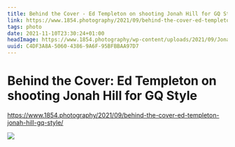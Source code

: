 ```yaml
---
title: Behind the Cover - Ed Templeton on shooting Jonah Hill for GQ Style
link: https://www.1854.photography/2021/09/behind-the-cover-ed-templeton-jonah-hill-gq-style/
tags: photo
date: 2021-11-10T23:30:24+01:00
headImage: https://www.1854.photography/wp-content/uploads/2021/09/Jonah-Hill-Ed-Templeton-GQ-Style-1-1200x630.jpeg
uuid: C4DF3A8A-5060-4386-9A6F-95BFBBAA97D7
---
```

# Behind the Cover: Ed Templeton on shooting Jonah Hill for GQ Style

https://www.1854.photography/2021/09/behind-the-cover-ed-templeton-jonah-hill-gq-style/

![](https://www.1854.photography/wp-content/uploads/2021/09/Jonah-Hill-Ed-Templeton-GQ-Style-1-1200x630.jpeg)
